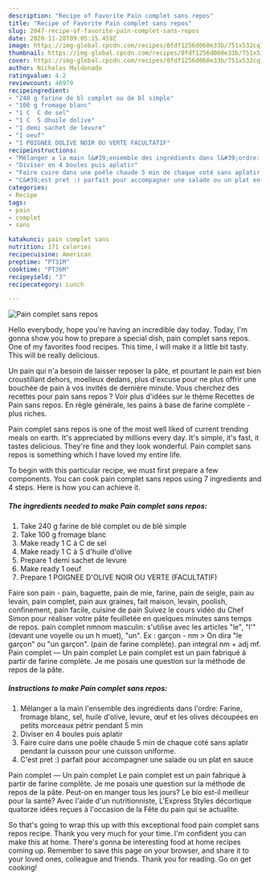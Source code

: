 ```yaml
---
description: "Recipe of Favorite Pain complet sans repos"
title: "Recipe of Favorite Pain complet sans repos"
slug: 2047-recipe-of-favorite-pain-complet-sans-repos
date: 2020-11-28T09:05:15.459Z
image: https://img-global.cpcdn.com/recipes/0fdf1256d060e33b/751x532cq70/pain-complet-sans-repos-photo-principale-de-la-recette.jpg
thumbnail: https://img-global.cpcdn.com/recipes/0fdf1256d060e33b/751x532cq70/pain-complet-sans-repos-photo-principale-de-la-recette.jpg
cover: https://img-global.cpcdn.com/recipes/0fdf1256d060e33b/751x532cq70/pain-complet-sans-repos-photo-principale-de-la-recette.jpg
author: Nicholas Maldonado
ratingvalue: 4.2
reviewcount: 46979
recipeingredient:
- "240 g farine de bl complet ou de bl simple"
- "100 g fromage blanc"
- "1 C  C de sel"
- "1 C  S dhuile dolive"
- "1 demi sachet de levure"
- "1 oeuf"
- "1 POIGNEE DOLIVE NOIR OU VERTE FACULTATIF"
recipeinstructions:
- "Mélanger a la main l&#39;ensemble des ingrédients dans l&#39;ordre: Farine, fromage blanc, sel, huile d&#39;olive, levure, œuf et les olives découpées en petits morceaux pétrir pendant 5 min"
- "Diviser en 4 boules puis aplatir"
- "Faire cuire dans une poêle chaude 5 min de chaque coté sans aplatir pendant la cuisson pour une cuisson uniforme."
- "C&#39;est pret :) parfait pour accompagner une salade ou un plat en sauce"
categories:
- Recipe
tags:
- pain
- complet
- sans

katakunci: pain complet sans 
nutrition: 171 calories
recipecuisine: American
preptime: "PT31M"
cooktime: "PT36M"
recipeyield: "3"
recipecategory: Lunch

---
```



![Pain complet sans repos](https://img-global.cpcdn.com/recipes/0fdf1256d060e33b/751x532cq70/pain-complet-sans-repos-photo-principale-de-la-recette.jpg)

Hello everybody, hope you're having an incredible day today. Today, I'm gonna show you how to prepare a special dish, pain complet sans repos. One of my favorites food recipes. This time, I will make it a little bit tasty. This will be really delicious.

Un pain qui n&#39;a besoin de laisser reposer la pâte, et pourtant le pain est bien croustillant dehors, moelleux dedans, plus d&#39;excuse pour ne plus offrir une bouchée de pain à vos invités de dernière minute. Vous cherchez des recettes pour pain sans repos ? Voir plus d&#39;idées sur le thème Recettes de Pain sans repos. En règle générale, les pains à base de farine complète - plus riches.

Pain complet sans repos is one of the most well liked of current trending meals on earth. It's appreciated by millions every day. It's simple, it's fast, it tastes delicious. They're fine and they look wonderful. Pain complet sans repos is something which I have loved my entire life.


To begin with this particular recipe, we must first prepare a few components. You can cook pain complet sans repos using 7 ingredients and 4 steps. Here is how you can achieve it.

<!--inarticleads1-->

##### The ingredients needed to make Pain complet sans repos:

1. Take 240 g farine de blé complet ou de blé simple
1. Take 100 g fromage blanc
1. Make ready 1 C à C de sel
1. Make ready 1 C à S d&#39;huile d&#39;olive
1. Prepare 1 demi sachet de levure
1. Make ready 1 oeuf
1. Prepare 1 POIGNEE D&#39;OLIVE NOIR OU VERTE (FACULTATIF)


Faire son pain - pain, baguette, pain de mie, farine, pain de seigle, pain au levain, pain complet, pain aux graines, fait maison, levain, poolish, confinement, pain facile, cuisine de pain Suivez le cours vidéo du Chef Simon pour réaliser votre pâte feuilletée en quelques minutes sans temps de repos. pain complet nmnom masculin: s&#39;utilise avec les articles &#34;le&#34;, &#34;l&#39;&#34; (devant une voyelle ou un h muet), &#34;un&#34;. Ex : garçon - nm &gt; On dira &#34;le garçon&#34; ou &#34;un garçon&#34;. (pain de farine complète). pan integral nm + adj mf. Pain complet — Un pain complet Le pain complet est un pain fabriqué à partir de farine complète. Je me posais une question sur la méthode de repos de la pâte. 

<!--inarticleads2-->

##### Instructions to make Pain complet sans repos:

1. Mélanger a la main l&#39;ensemble des ingrédients dans l&#39;ordre: Farine, fromage blanc, sel, huile d&#39;olive, levure, œuf et les olives découpées en petits morceaux pétrir pendant 5 min
1. Diviser en 4 boules puis aplatir
1. Faire cuire dans une poêle chaude 5 min de chaque coté sans aplatir pendant la cuisson pour une cuisson uniforme.
1. C&#39;est pret :) parfait pour accompagner une salade ou un plat en sauce


Pain complet — Un pain complet Le pain complet est un pain fabriqué à partir de farine complète. Je me posais une question sur la méthode de repos de la pâte. Peut-on en manger tous les jours? Le bio est-il meilleur pour la santé? Avec l&#39;aide d&#39;un nutritionniste, L&#39;Express Styles décortique quatorze idées reçues à l&#39;occasion de la Fête du pain qui se actualite. 

So that's going to wrap this up with this exceptional food pain complet sans repos recipe. Thank you very much for your time. I'm confident you can make this at home. There's gonna be interesting food at home recipes coming up. Remember to save this page on your browser, and share it to your loved ones, colleague and friends. Thank you for reading. Go on get cooking!
